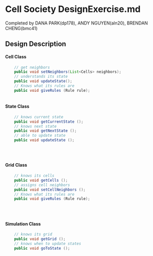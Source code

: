 # Cell Society DesignExercise.md

Completed by DANA PARK(dp178), ANDY NGUYEN(aln20), BRENDAN CHENG(bmc41)

## Design Description

#### Cell Class
```java
    // get neighbors
    public void setNeighbors(List<Cells> neighbors);
	// understands its state
	public void updateState();
    // Knows what its rules are
    public void giveRules (Rule rule);
    
```

#### State Class
```java
    // knows current state
    public void getCurrentState ();
    // knows next state
    public void getNextState ();
    // able to update state
    public void updateState ();
    

    
```
#### Grid Class
```java
    // knows its cells
    public void getCells ();
    // assigns cell neighbors
    public void setCellNeighbors ();
    // Knows what its rules are
    public void giveRules (Rule rule);
    

    
```
#### Simulation Class
```java
    // knows its grid
    public void getGrid ();
    // knows when to update states
    public void goToState ();

    
```

```



